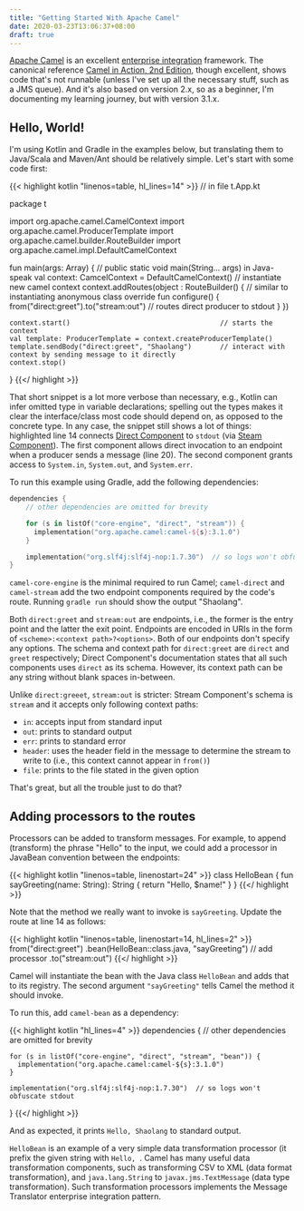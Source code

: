 ```yaml
---
title: "Getting Started With Apache Camel"
date: 2020-03-23T13:06:37+08:00
draft: true
---
```


[Apache Camel][camel] is an excellent [enterprise integration][ei]
framework. The canonical reference [Camel in Action, 2nd Edition][cia],
though excellent, shows code that's not runnable (unless I've set up
all the necessary stuff, such as a JMS queue). And it's also based
on version 2.x, so as a beginner, I'm documenting my learning journey,
but with version 3.1.x.

## Hello, World!

I'm using Kotlin and Gradle in the examples below, but translating them
to Java/Scala and Maven/Ant should be relatively simple. Let's start with
some code first:

{{< highlight kotlin "linenos=table, hl_lines=14" >}}
// in file t.App.kt

package t

import org.apache.camel.CamelContext
import org.apache.camel.ProducerTemplate
import org.apache.camel.builder.RouteBuilder
import org.apache.camel.impl.DefaultCamelContext

fun main(args: Array<String>) { // public static void main(String... args) in Java-speak
    val context: CamcelContext = DefaultCamelContext()  // instantiate new camel context
    context.addRoutes(object : RouteBuilder() {         // similar to instantiating anonymous class
        override fun configure() {
            from("direct:greet").to("stream:out")       // routes direct producer to stdout
        }
    })

    context.start()                                     // starts the context
    val template: ProducerTemplate = context.createProducerTemplate()
    template.sendBody("direct:greet", "Shaolang")       // interact with context by sending message to it directly
    context.stop()
}
{{</ highlight >}}


That short snippet is a lot more verbose than necessary, e.g., Kotlin can
infer omitted type in variable declarations; spelling out the types makes it
clear the interface/class most code should depend on, as opposed to the
concrete type. In any case, the snippet still
shows a lot of things: highlighted line 14 connects
[Direct Component][direct-comp] to `stdout` (via
[Steam Component][stream-comp]). The first component allows direct invocation
to an endpoint when a producer sends a message (line 20). The second
component grants access to `System.in`, `System.out`, and `System.err`.

To run this example using Gradle, add the following dependencies:

```kotlin
dependencies {
    // other dependencies are omitted for brevity

    for (s in listOf("core-engine", "direct", "stream")) {
      implementation("org.apache.camel:camel-${s}:3.1.0")
    }

    implementation("org.slf4j:slf4j-nop:1.7.30")  // so logs won't obfuscate stdout
}
```

`camel-core-engine` is the minimal required to run Camel; `camel-direct` and
`camel-stream` add the two endpoint components required by the code's route.
Running `gradle run` should show the output "Shaolang".

Both `direct:greet` and `stream:out` are endpoints, i.e., the former
is the entry point and the latter the exit point. Endpoints are encoded
in URIs in the form of `<scheme>:<context path>?<options>`. Both of our
endpoints don't specify any options. The schema and context path for
`direct:greet` are `direct` and `greet` respectively; Direct Component's
documentation states that all such components uses `direct` as its schema.
However, its context path can be any string without blank spaces in-between.

Unlike `direct:greeet`, `stream:out` is stricter: Stream Component's schema
is `stream` and it accepts only following context paths:

* `in`: accepts input from standard input
* `out`: prints to standard output
* `err`: prints to standard error
* `header`: uses the header field in the message to determine the stream to
  write to (i.e., this context cannot appear in `from()`)
* `file`: prints to the file stated in the given option

That's great, but all the trouble just to do that?

## Adding processors to the routes

Processors can be added to transform messages. For example, to
append (transform) the phrase "Hello" to the input, we could add a processor
in JavaBean convention between the endpoints:

{{< highlight kotlin "linenos=table, linenostart=24" >}}
class HelloBean {
    fun sayGreeting(name: String): String {
        return "Hello, $name!"
    }
}
{{</ highlight >}}

Note that the method we really want to invoke is `sayGreeting`. Update the
route at line 14 as follows:

{{< highlight kotlin "linenos=table, linenostart=14, hl_lines=2" >}}
            from("direct:greet")
                .bean(HelloBean::class.java, "sayGreeting")   // add processor
                .to("stream:out")
{{</ highlight >}}

Camel will instantiate the bean with the Java class `HelloBean` and adds that
to its registry. The second argument `"sayGreeting"` tells Camel the method
it should invoke.

To run this, add `camel-bean` as a dependency:

{{< highlight kotlin "hl_lines=4" >}}
dependencies {
    // other dependencies are omitted for brevity

    for (s in listOf("core-engine", "direct", "stream", "bean")) {
      implementation("org.apache.camel:camel-${s}:3.1.0")
    }

    implementation("org.slf4j:slf4j-nop:1.7.30")  // so logs won't obfuscate stdout
}
{{</ highlight >}}

And as expected, it prints `Hello, Shaolang` to standard output.

`HelloBean` is an example of a very simple data transformation processor (it
prefix the given string with `Hello, `. Camel has many useful data
transformation components, such as transforming CSV to XML (data format
transformation), and `java.lang.String` to `javax.jms.TextMessage` (data
type transformation). Such transformation processors implements the Message
Translator enterprise integration pattern.

[ei]: https://en.wikipedia.org/wiki/Enterprise_integration
[camel]: https://camel.apache.org
[cia]: https://manning.com/books/camel-in-action-second-edition
[direct-comp]: https://camel.apache.org/components/latest/direct-component.html
[stream-comp]: https://camel.apache.org/components/latest/stream-component.html
